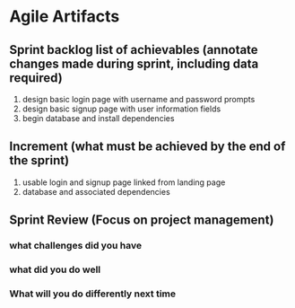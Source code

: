 # Agile Artifacts #
## Sprint backlog list of achievables (annotate changes made during sprint, including data required)
1. design basic login page with username and password prompts
2. design basic signup page with user information fields
3. begin database and install dependencies
## Increment (what must be achieved by the end of the sprint) ##
1. usable login and signup page linked from landing page
2. database and associated dependencies 
## Sprint Review (Focus on project management)
### what challenges did you have ###

### what did you do well ###

### What will you do differently next time ###

